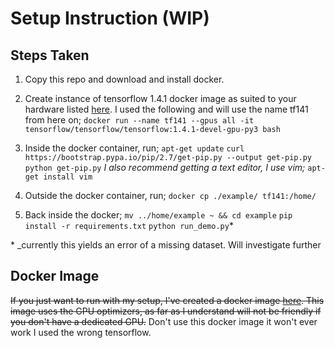 # Setup Instruction (WIP)
## Steps Taken
1. Copy this repo and download and install docker.
2. Create instance of tensorflow 1.4.1 docker image as suited to your hardware listed [here](https://hub.docker.com/r/tensorflow/tensorflow/tags/?page=1&name=1.3.0 "here"). I used the following and will use the name tf141 from here on;
`docker run --name tf141 --gpus all -it tensorflow/tensorflow/tensorflow:1.4.1-devel-gpu-py3 bash`

3. Inside the docker container, run;
`apt-get update`
`curl https://bootstrap.pypa.io/pip/2.7/get-pip.py --output get-pip.py`
`python get-pip.py`
	_I also recommend getting a text editor, I use vim;_
	`apt-get install vim`

4. Outside the docker container, run;
`docker cp ./example/ tf141:/home/`

5. Back inside the docker;
`mv ../home/example ~ && cd example`
`pip install -r requirements.txt`
`python run_demo.py`*

\* _currently this yields an error of a missing dataset. Will investigate further

## Docker Image
~~If you just want to run with my setup, I've created a docker image [here](https://hub.docker.com/layers/175787563/tynt7/trafficflow-tf-1.3.0/latest/images/sha256-4433674720e966488fa85419e4c98cc761372a706862801b5140f638b12cb036?context=repo "here"). This image uses the GPU optimizers, as far as I understand will not be friendly if you don't have a dedicated GPU.~~
Don't use this docker image it won't ever work I used the wrong tensorflow.
